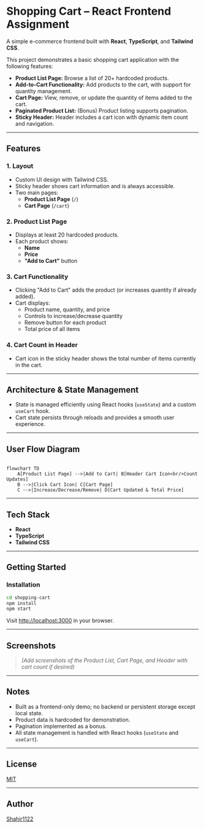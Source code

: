 # Shopping Cart – React Frontend Assignment

A simple e-commerce frontend built with **React**, **TypeScript**, and **Tailwind CSS**.

This project demonstrates a basic shopping cart application with the following features:

- **Product List Page:** Browse a list of 20+ hardcoded products.
- **Add-to-Cart Functionality:** Add products to the cart, with support for quantity management.
- **Cart Page:** View, remove, or update the quantity of items added to the cart.
- **Paginated Product List:** (Bonus) Product listing supports pagination.
- **Sticky Header:** Header includes a cart icon with dynamic item count and navigation.

---

## Features

### 1. Layout
- Custom UI design with Tailwind CSS.
- Sticky header shows cart information and is always accessible.
- Two main pages:
  - **Product List Page** (`/`)
  - **Cart Page** (`/cart`)

### 2. Product List Page
- Displays at least 20 hardcoded products.
- Each product shows:
  - **Name**
  - **Price**
  - **"Add to Cart"** button

### 3. Cart Functionality
- Clicking "Add to Cart" adds the product (or increases quantity if already added).
- Cart displays:
  - Product name, quantity, and price
  - Controls to increase/decrease quantity
  - Remove button for each product
  - Total price of all items

### 4. Cart Count in Header
- Cart icon in the sticky header shows the total number of items currently in the cart.

---

## Architecture & State Management

- State is managed efficiently using React hooks (`useState`) and a custom `useCart` hook.
- Cart state persists through reloads and provides a smooth user experience.

---

## User Flow Diagram

```mermaid

flowchart TD
    A[Product List Page] -->|Add to Cart| B[Header Cart Icon<br/>Count Updates]
    B -->|Click Cart Icon| C[Cart Page]
    C -->|Increase/Decrease/Remove| D[Cart Updated & Total Price]
```

---

## Tech Stack

- **React**
- **TypeScript**
- **Tailwind CSS**

---

## Getting Started

### Installation

```bash
cd shopping-cart
npm install
npm start
```

Visit [http://localhost:3000](http://localhost:3000) in your browser.

---

## Screenshots

> _(Add screenshots of the Product List, Cart Page, and Header with cart count if desired)_

---

## Notes

- Built as a frontend-only demo; no backend or persistent storage except local state.
- Product data is hardcoded for demonstration.
- Pagination implemented as a bonus.
- All state management is handled with React hooks (`useState` and `useCart`).

---

## License

[MIT](LICENSE)

---

## Author

[Shahir1122](https://github.com/Shahir1122)
